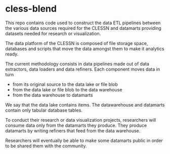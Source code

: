 # cless-blend
This repo contains code used to construct the data ETL pipelines between the various data sources required for the CLESSN and datamarts providing datasets needed for research or visualization.

The data platform of the CLESSN is composed of file storage space, databases and scripts that move the data amongst them to make it analytics ready.

The current methodology consists in data pipelines made out of data extractors, data loaders and data refiners.  Each component moves data in turn 
* from its original source to the data lake or file blob
* from the data lake or file blob to the data warehouse 
* from the data warehouse to datamarts 

We say that the data lake contains items.  The datawarehouse and datamarts contain only tabular database tables.

To conduct their research or data visualization projects, researchers will consume data only from the datamarts they produce.  They produce datamarts by writing refiners that feed from the data warehouse.

Researchers will eventually be able to make some datamarts public in order to be shared them with the community.
